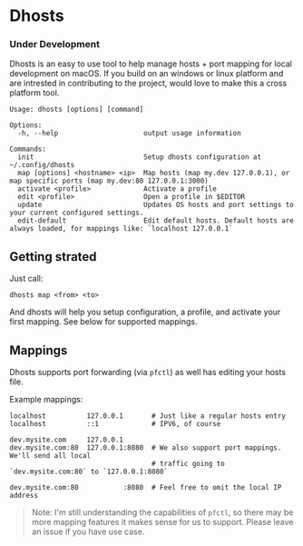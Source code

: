 # Dhosts

### Under Development

Dhosts is an easy to use tool to help manage hosts + port mapping for local development on macOS. If you build on an windows or linux platform and are intrested in contributing to the project, would love to make this a cross platform tool.

```
Usage: dhosts [options] [command]

Options:
  -h, --help                     output usage information

Commands:
  init                           Setup dhosts configuration at ~/.config/dhosts
  map [options] <hostname> <ip>  Map hosts (map my.dev 127.0.0.1), or map specific ports (map my.dev:80 127.0.0.1:3000)
  activate <profile>             Activate a profile
  edit <profile>                 Open a profile in $EDITOR
  update                         Updates OS hosts and port settings to your current configured settings.
  edit-default                   Edit default hosts. Default hosts are always loaded, for mappings like: `localhost 127.0.0.1`
```

## Getting strated

Just call:

```
dhosts map <from> <to>
```

And dhosts will help you setup configuration, a profile, and activate your first mapping. See below for supported mappings.

## Mappings

Dhosts supports port forwarding (via `pfctl`) as well has editing your hosts file.

Example mappings:

```
localhost          127.0.0.1       # Just like a regular hosts entry
localhost          ::1             # IPV6, of course

dev.mysite.com     127.0.0.1
dev.mysite.com:80  127.0.0.1:8080  # We also support port mappings. We'll send all local
                                   # traffic going to `dev.mysite.com:80` to `127.0.0.1:8080`

dev.mysite.com:80           :8080  # Feel free to omit the local IP address
```

> Note: I'm still understanding the capabilities of `pfctl`, so there may be more mapping features it makes sense for us to support. Please leave an issue if you have use case.
